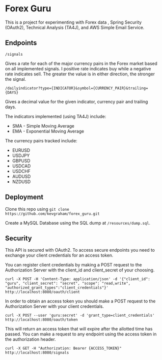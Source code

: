 # Forex Guru
This is a project for experimenting with Forex data , Spring Security (OAuth2), Technical Analysis (TA4J), and 
AWS Simple Email Service.

## Endpoints

```
/signals
```
Gives a rate for each of the major currency pairs in the Forex market based on all implemented signals. I positive rate 
indicates buy while a negative rate indicates sell. The greater the value is in either direction, the stronger the signal.

```
/dailyindicator?type={INDICATOR}&symbol={CURRENCY_PAIR}&trailing={DAYS}
```
Gives a decimal value for the given indicator, currency pair and trailing days.

The indicators implemented (using TA4J) include:
* SMA - Simple Moving Average
* EMA - Exponential Moving Average

The currency pairs tracked include:
* EURUSD
* USDJPY 
* GBPUSD
* USDCAD
* USDCHF
* AUDUSD
* NZDUSD

## Deployment

Clone this repo using ```git clone https://github.com/kevgraham/forex_guru.git```

Create a MySQL Database using the SQL dump at ```/resources/dump.sql```.

## Security
This API is secured with OAuth2. To access secure endpoints you need to exchange your client
credentials for an access token.

You can register client credentials by making a POST request to the Authorization Server with the
client_id and client_secret of your choosing.
```
curl -X POST -H 'Content-Type: application/json' -d '{"client_id": "guru", "client_secret": "secret", "scope": "read,write", "authorized_grant_types":"client_credentials"}' http://localhost:8080/oauth/client
```

In order to obtain an access token you should make a POST request to the Authorization Server with your client credentials.

```
curl -X POST --user 'guru:secret' -d 'grant_type=client_credentials' http://localhost:8080/oauth/token
```

This will return an access token that will expire after the allotted time has passed.
You can make a request to any endpoint using the access token in the authorization header.

```
curl -X GET -H "Authorization: Bearer {ACCESS_TOKEN}" http://localhost:8080/signals
```

